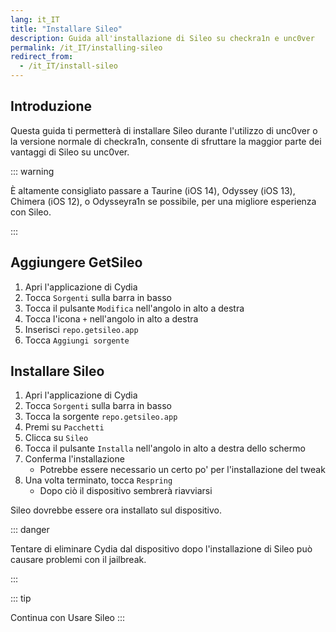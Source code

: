 ```yaml
---
lang: it_IT
title: "Installare Sileo"
description: Guida all'installazione di Sileo su checkra1n e unc0ver
permalink: /it_IT/installing-sileo
redirect_from:
  - /it_IT/install-sileo
---
```


## Introduzione

Questa guida ti permetterà di installare Sileo durante l'utilizzo di unc0ver o la versione normale di checkra1n, consente di sfruttare la maggior parte dei vantaggi di Sileo su unc0ver.

::: warning

È altamente consigliato passare a <router-link to="/it_IT/installing-taurine">Taurine</router-link> (iOS 14), <router-link to="/it_IT/installing-odyssey">Odyssey</router-link> (iOS 13), <router-link to="/it_IT/installing-chimera">Chimera</router-link> (iOS 12), o <router-link to="/it_IT/installing-odysseyra1n">Odysseyra1n</router-link> se possibile, per una migliore esperienza con Sileo.

:::

## Aggiungere GetSileo

1. Apri l'applicazione di Cydia
1. Tocca `Sorgenti` sulla barra in basso
1. Tocca il pulsante `Modifica` nell'angolo in alto a destra
1. Tocca l'icona `+` nell'angolo in alto a destra
1. Inserisci `repo.getsileo.app`
1. Tocca `Aggiungi sorgente`

## Installare Sileo

1. Apri l'applicazione di Cydia
1. Tocca `Sorgenti` sulla barra in basso
1. Tocca la sorgente `repo.getsileo.app`
1. Premi su `Pacchetti`
1. Clicca su `Sileo`
1. Tocca il pulsante `Installa` nell'angolo in alto a destra dello schermo
1. Conferma l'installazione
    - Potrebbe essere necessario un certo po' per l'installazione del tweak
1. Una volta terminato, tocca `Respring`
    - Dopo ciò il dispositivo sembrerà riavviarsi

Sileo dovrebbe essere ora installato sul dispositivo.

::: danger

Tentare di eliminare Cydia dal dispositivo dopo l'installazione di Sileo può causare problemi con il jailbreak.

:::

::: tip

Continua con <router-link to="/it_IT/using-sileo">Usare Sileo</router-link> :::